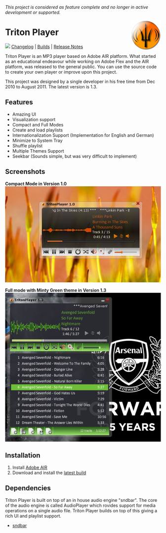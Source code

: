 _This project is considered as feature complete and no longer in active development or supported._

<img align="right" height="100" src="https://raw.githubusercontent.com/midhunhk/triton-player/master/Resources/trident-icon.png" />

# Triton Player
[![](https://img.shields.io/badge/version-v1.3.74-FF9800.svg)]() 
[Changelog](https://github.com/midhunhk/triton-player/wiki/Changelog) | 
[Builds](https://github.com/midhunhk/triton-player/tree/master/Builds) | 
[Release Notes](https://github.com/midhunhk/triton-player/wiki/ReleaseNotes) 

Triton Player is an MP3 player based on Adobe AIR platform. What started as an educational endeavour while working on Adobe Flex and the AIR platform, was released to the general public.
You can use the source code to create your own player or improve upon this project. 

This project was designed by a single developer in his free time from Dec 2010 to August 2011. The latest version is 1.3.

## Features
* Amazing UI
* Visualization support
* Compact and Full Modes
* Create and load playlists
* Internationalization Support (Implementation for English and German)
* Minimize to System Tray
* Shuffle playlist
* Multiple Themes Support
* Seekbar (Sounds simple, but was very difficult to implement)

## Screenshots
**Compact Mode in Version 1.0**  
<img src="https://github.com/midhunhk/triton-player/blob/master/Resources/Screenshots/triton_compact_mode.png"/>

**Full mode with Minty Green theme in Version 1.3**
<img src="https://github.com/midhunhk/triton-player/blob/master/Resources/Screenshots/triton_1.3_final_green_theme.png" />

## Installation
1. Install [Adobe AIR](https://get.adobe.com/air/otherversions/) 
2. Download and install the [latest build](https://github.com/midhunhk/triton-player/blob/master/Builds/TritonPlayer_1.3.7.5.air)

## Dependencies
Triton Player is built on top of an in house audio engine "sndbar". The core of the audio engine is called AudioPlayer which rovides support for media operations on a single audio file. 
Triton Player builds on top of this giving a rich UI and playlist support.
 - [sndbar](https://github.com/midhunhk/lib-sndbar)
